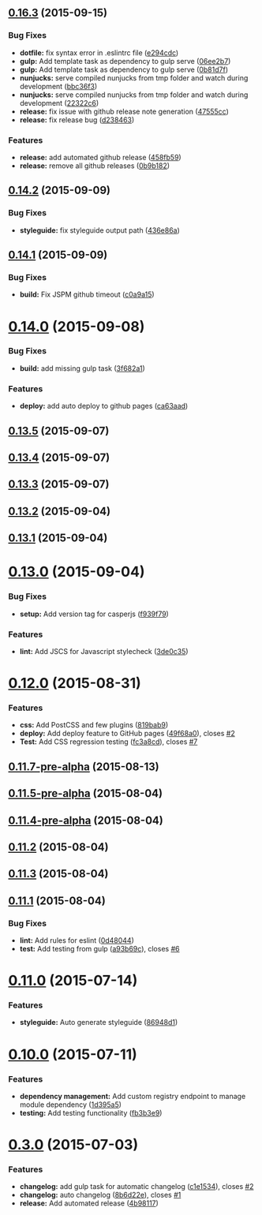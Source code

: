 <a name="0.16.3"></a>
## [0.16.3](https://github.com/fusionstrings/project-fusion/compare/v0.16.2...v0.16.3) (2015-09-15)


### Bug Fixes

* **dotfile:** fix syntax error in .eslintrc file ([e294cdc](https://github.com/fusionstrings/project-fusion/commit/e294cdc))
* **gulp:** Add template task as dependency to gulp serve ([06ee2b7](https://github.com/fusionstrings/project-fusion/commit/06ee2b7))
* **gulp:** Add template task as dependency to gulp serve ([0b81d7f](https://github.com/fusionstrings/project-fusion/commit/0b81d7f))
* **nunjucks:** serve compiled nunjucks from tmp folder and watch during development ([bbc36f3](https://github.com/fusionstrings/project-fusion/commit/bbc36f3))
* **nunjucks:** serve compiled nunjucks from tmp folder and watch during development ([22322c6](https://github.com/fusionstrings/project-fusion/commit/22322c6))
* **release:** fix issue with github release note generation ([47555cc](https://github.com/fusionstrings/project-fusion/commit/47555cc))
* **release:** fix release bug ([d238463](https://github.com/fusionstrings/project-fusion/commit/d238463))

### Features

* **release:** add automated github release ([458fb59](https://github.com/fusionstrings/project-fusion/commit/458fb59))
* **release:** remove all github releases ([0b9b182](https://github.com/fusionstrings/project-fusion/commit/0b9b182))



<a name="0.14.2"></a>
## [0.14.2](https://github.com/fusionstrings/project-fusion/compare/v0.14.1...v0.14.2) (2015-09-09)


### Bug Fixes

* **styleguide:** fix styleguide output path ([436e86a](https://github.com/fusionstrings/project-fusion/commit/436e86a))



<a name="0.14.1"></a>
## [0.14.1](https://github.com/fusionstrings/project-fusion/compare/v0.14.0...v0.14.1) (2015-09-09)


### Bug Fixes

* **build:** Fix JSPM github timeout ([c0a9a15](https://github.com/fusionstrings/project-fusion/commit/c0a9a15))



<a name="0.14.0"></a>
# [0.14.0](https://github.com/fusionstrings/project-fusion/compare/v0.13.5...v0.14.0) (2015-09-08)


### Bug Fixes

* **build:** add missing gulp task ([3f682a1](https://github.com/fusionstrings/project-fusion/commit/3f682a1))

### Features

* **deploy:** add auto deploy to github pages ([ca63aad](https://github.com/fusionstrings/project-fusion/commit/ca63aad))



<a name="0.13.5"></a>
## [0.13.5](https://github.com/fusionstrings/project-fusion/compare/v0.13.4...v0.13.5) (2015-09-07)




<a name="0.13.4"></a>
## [0.13.4](https://github.com/fusionstrings/project-fusion/compare/v0.13.3...v0.13.4) (2015-09-07)




<a name="0.13.3"></a>
## [0.13.3](https://github.com/fusionstrings/project-fusion/compare/v0.13.2...v0.13.3) (2015-09-07)




<a name="0.13.2"></a>
## [0.13.2](https://github.com/fusionstrings/project-fusion/compare/v0.13.1...v0.13.2) (2015-09-04)




<a name="0.13.1"></a>
## [0.13.1](https://github.com/fusionstrings/project-fusion/compare/0.13.0...v0.13.1) (2015-09-04)




<a name="0.13.0"></a>
# [0.13.0](https://github.com/fusionstrings/project-fusion/compare/v0.12.0...0.13.0) (2015-09-04)


### Bug Fixes

* **setup:** Add version tag for casperjs ([f939f79](https://github.com/fusionstrings/project-fusion/commit/f939f79))

### Features

* **lint:** Add JSCS for Javascript stylecheck ([3de0c35](https://github.com/fusionstrings/project-fusion/commit/3de0c35))



<a name="0.12.0"></a>
# [0.12.0](https://github.com/fusionstrings/project-fusion/compare/0.11.7-pre-alpha...v0.12.0) (2015-08-31)


### Features

* **css:** Add PostCSS and few plugins ([819bab9](https://github.com/fusionstrings/project-fusion/commit/819bab9))
* **deploy:** Add deploy feature to GitHub pages ([49f68a0](https://github.com/fusionstrings/project-fusion/commit/49f68a0)), closes [#2](https://github.com/fusionstrings/project-fusion/issues/2)
* **Test:** Add CSS regression testing ([fc3a8cd](https://github.com/fusionstrings/project-fusion/commit/fc3a8cd)), closes [#7](https://github.com/fusionstrings/project-fusion/issues/7)



<a name="0.11.7-pre-alpha"></a>
## [0.11.7-pre-alpha](https://github.com/fusionstrings/project-fusion/compare/v0.11.5-pre-alpha...0.11.7-pre-alpha) (2015-08-13)




<a name="0.11.5-pre-alpha"></a>
## [0.11.5-pre-alpha](https://github.com/fusionstrings/project-fusion/compare/v0.11.4-pre-alpha...v0.11.5-pre-alpha) (2015-08-04)




<a name="0.11.4-pre-alpha"></a>
## [0.11.4-pre-alpha](https://github.com/fusionstrings/project-fusion/compare/v0.11.4...v0.11.4-pre-alpha) (2015-08-04)




<a name="0.11.2"></a>
## [0.11.2](https://github.com/fusionstrings/project-fusion/compare/v0.11.3...v0.11.2) (2015-08-04)




<a name="0.11.3"></a>
## [0.11.3](https://github.com/fusionstrings/project-fusion/compare/0.11.1...v0.11.3) (2015-08-04)




<a name="0.11.1"></a>
## [0.11.1](https://github.com/fusionstrings/project-fusion/compare/v0.11.0...0.11.1) (2015-08-04)


### Bug Fixes

* **lint:** Add rules for eslint ([0d48044](https://github.com/fusionstrings/project-fusion/commit/0d48044))
* **test:** Add testing from gulp ([a93b69c](https://github.com/fusionstrings/project-fusion/commit/a93b69c)), closes [#6](https://github.com/fusionstrings/project-fusion/issues/6)



<a name="0.11.0"></a>
# [0.11.0](https://github.com/fusionstrings/project-fusion/compare/v0.10.0...v0.11.0) (2015-07-14)


### Features

* **styleguide:** Auto generate styleguide ([86948d1](https://github.com/fusionstrings/project-fusion/commit/86948d1))



<a name="0.10.0"></a>
# [0.10.0](https://github.com/fusionstrings/project-fusion/compare/v0.3.0...v0.10.0) (2015-07-11)


### Features

* **dependency management:** Add custom registry endpoint to manage module dependency ([1d395a5](https://github.com/fusionstrings/project-fusion/commit/1d395a5))
* **testing:** Add testing functionality ([fb3b3e9](https://github.com/fusionstrings/project-fusion/commit/fb3b3e9))



<a name="0.3.0"></a>
# [0.3.0](https://github.com/fusionstrings/project-fusion/compare/8b6d22e...v0.3.0) (2015-07-03)


### Features

* **changelog:** add gulp task for automatic changelog ([c1e1534](https://github.com/fusionstrings/project-fusion/commit/c1e1534)), closes [#2](https://github.com/fusionstrings/project-fusion/issues/2)
* **changelog:** auto changelog ([8b6d22e](https://github.com/fusionstrings/project-fusion/commit/8b6d22e)), closes [#1](https://github.com/fusionstrings/project-fusion/issues/1)
* **release:** Add automated release ([4b98117](https://github.com/fusionstrings/project-fusion/commit/4b98117))



